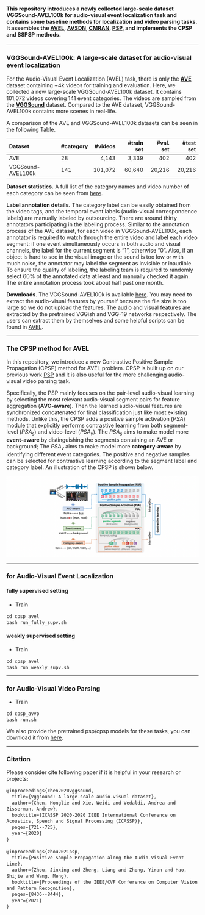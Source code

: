 #### This repository introduces a newly collected large-scale dataset VGGSound-AVEL100k for audio-visual event localization task and contains some baseline methods for localization and video parsing tasks. It assembles the [AVEL](https://github.com/YapengTian/AVE-ECCV18), [AVSDN](https://arxiv.org/pdf/1902.07473.pdf), [CMRAN](https://github.com/FloretCat/CMRAN), [PSP](https://github.com/jasongief/PSP_CVPR_2021), and implements the CPSP and SSPSP methods.
-----

### VGGSound-AVEL100k: A large-scale dataset for audio-visual event localization
For the Audio-Visual Event Localization (AVEL) task, there is only the [**AVE**](https://openaccess.thecvf.com/content_ECCV_2018/papers/Yapeng_Tian_Audio-Visual_Event_Localization_ECCV_2018_paper.pdf) dataset containing ~4k videos for training and evaluation. Here, we collected a new large-scale VGGSound-AVEL100k dataset. It contains 101,072 videos covering 141 event categories. The videos are sampled from the [**VGGSound**](https://arxiv.org/abs/2004.14368) dataset. Compared to the AVE dataset, VGGSound-AVEL100k contains more scenes in real-life.

A comparison of the AVE and VGGSound-AVEL100k datasets can be seen in the following Table.
<!-- ### Comparison between AVEL and VGGSound-AVEL. datasets -->

| Dataset           | #category | #videos | #train set | #val. set | #test set |
| :---------------- | --------- | -------: | ----------: | ---------: | ---------:|
| AVE               | 28        | 4,143   | 3,339      | 402       | 402        |
| VGGSound-AVEL100k | 141       |101,072  | 60,640     | 20,216    | 20,216     |

**Dataset statistics.** A full list of the category names and video number of each category can be seen from [here](https://drive.google.com/file/d/1gFZAKKHE35OJ58jjx7d2F1REu_DilSoI/view?usp=sharing).

**Label annotation details.** The category label can be easily obtained from the video tags, and the temporal event labels (audio-visual correspondence labels) are manually labeled by outsourcing. There are around thirty annotators participating in the labeling process. Similar to the annotation process of the AVE dataset, for each video in VGGSound-AVEL100k, each annotator is required to watch through the entire video and label each video segment: if one event simultaneously occurs in both audio and visual channels, the label for the current segment is “1”, otherwise “0”. Also, if an object is hard to see in the visual image or the sound is too low or with much noise, the annotator may label the segment as invisible or inaudible. To ensure the quality of labeling, the labeling team is required to randomly select 60% of the annotated data at least and manually checked it again. The entire annotation process took about half past one month.

**Downloads**. The VGGSound-AVEL100k is available [here](https://drive.google.com/drive/folders/1en1dks1GYiGaDS9Ar-QtJmmyoOdzEsQj?usp=sharing). You may need to extract the audio-visual features by yourself because the file size is too large so we do not upload the features. The audio and visual features are extracted by the pretrained VGGish and VGG-19 networks respectively. The users can extract them by themselves and some helpful scripts can be found in [AVEL](https://github.com/YapengTian/AVE-ECCV18). 

-----
### The CPSP method for AVEL
In this repository, we introduce a new Contrastive Positive Sample Propagation (CPSP) method for AVEL problem. CPSP is built up on our previous work [PSP](https://github.com/jasongief/PSP_CVPR_2021) and it is also useful for the more challenging audio-visual video parsing task.

Specifically, the PSP mainly focuses on the pair-level audio-visual learning by selecting the most relevant audio-visual segment pairs for feature aggregation (**AVC-aware**). Then the learned audio-visual features are synchronized concatenated for final classification just like most existing methods. Unlike this, the CPSP adds a positive sample activation ($PSA$) module that explicitly performs contrastive learning from both segment-level ($PSA_s$) and video-level ($PSA_v$). The $PSA_s$ aims to make model more **event-aware** by distinguishing the segments containing an AVE or background; The $PSA_v$ aims to make model more **category-aware** by identifying different event categories. The positive and negative samples can be selected for contrastive learning according to the segment label and category label.
An illustration of the CPSP is shown below.

![Illustration of the CPSP](./figures/CPSP_illustration2.png)


-----
###  for Audio-Visual Event Localization 
#### fully supervised setting
- Train
```
cd cpsp_avel
bash run_fully_supv.sh
```

#### weakly supervised setting
- Train
```
cd cpsp_avel
bash run_weakly_supv.sh
```

------
### for Audio-Visual Video Parsing
- Train
```
cd cpsp_avvp
bash run.sh
```

We also provide the pretrained psp/cpsp models for these tasks, you can download it from [here](https://drive.google.com/drive/folders/1sMMild9eZ6WEj_9b5QW1ZMYNWzw0Ah54?usp=sharing).


------
### Citation
Please consider cite following paper if it is helpful in your research or projects:
```
@inproceedings{chen2020vggsound,
  title={Vggsound: A large-scale audio-visual dataset},
  author={Chen, Honglie and Xie, Weidi and Vedaldi, Andrea and Zisserman, Andrew},
  booktitle={ICASSP 2020-2020 IEEE International Conference on Acoustics, Speech and Signal Processing (ICASSP)},
  pages={721--725},
  year={2020}
}

@inproceedings{zhou2021psp,
  title={Positive Sample Propagation along the Audio-Visual Event Line},
  author={Zhou, Jinxing and Zheng, Liang and Zhong, Yiran and Hao, Shijie and Wang, Meng},
  booktitle={Proceedings of the IEEE/CVF Conference on Computer Vision and Pattern Recognition},
  pages={8436--8444},
  year={2021}
}
```
